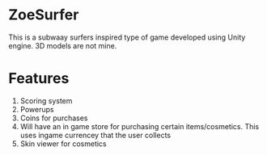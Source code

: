 # ZoeSurfer
This is a subwaay surfers inspired type of game developed using Unity engine. 3D models are not mine.

# Features
1. Scoring system
2. Powerups
3. Coins for purchases
4. Will have an in game store for purchasing certain items/cosmetics. This uses ingame currencey that the user collects
5. Skin viewer for cosmetics

